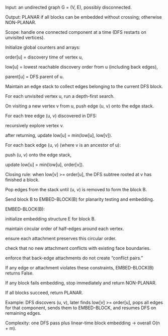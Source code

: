 Input: an undirected graph G = (V, E), possibly disconnected.

Output: PLANAR if all blocks can be embedded without crossing; otherwise NON-PLANAR.

Scope: handle one connected component at a time (DFS restarts on unvisited vertices).

Initialize global counters and arrays:

order[u] = discovery time of vertex u,

low[u] = lowest reachable discovery order from u (including back edges),

parent[u] = DFS parent of u.

Maintain an edge stack to collect edges belonging to the current DFS block.

For each unvisited vertex u, run a depth-first search.

On visiting a new vertex v from u, push edge (u, v) onto the edge stack.

For each tree edge (u, v) discovered in DFS:

recursively explore vertex v.

after returning, update low[u] = min(low[u], low[v]).

For each back edge (u, v) (where v is an ancestor of u):

push (u, v) onto the edge stack,

update low[u] = min(low[u], order[v]).

Closing rule: when low[v] >= order[u], the DFS subtree rooted at v has finished a block.

Pop edges from the stack until (u, v) is removed to form the block B.

Send block B to EMBED-BLOCK(B) for planarity testing and embedding.

EMBED-BLOCK(B):

initialize embedding structure E for block B.

maintain circular order of half-edges around each vertex.

ensure each attachment preserves this circular order.

check that no new attachment conflicts with existing face boundaries.

enforce that back-edge attachments do not create “conflict pairs.”

If any edge or attachment violates these constraints, EMBED-BLOCK(B) returns False.

If any block fails embedding, stop immediately and return NON-PLANAR.

If all blocks succeed, return PLANAR.

Example: DFS discovers (u, v), later finds low[v] >= order[u], pops all edges for that component, sends them to EMBED-BLOCK, and resumes DFS on remaining edges.

Complexity: one DFS pass plus linear-time block embedding → overall O(n + m).
